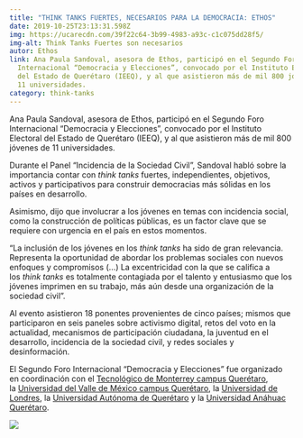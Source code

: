 ```yaml
---
title: "THINK TANKS FUERTES, NECESARIOS PARA LA DEMOCRACIA: ETHOS"
date: 2019-10-25T23:13:31.598Z
img: https://ucarecdn.com/39f22c64-3b99-4983-a93c-c1c075dd28f5/
img-alt: Think Tanks Fuertes son necesarios
autor: Ethos
link: Ana Paula Sandoval, asesora de Ethos, participó en el Segundo Foro
  Internacional “Democracia y Elecciones”, convocado por el Instituto Electoral
  del Estado de Querétaro (IEEQ), y al que asistieron más de mil 800 jóvenes de
  11 universidades.
category: think-tanks
---
```

<!--StartFragment-->

Ana Paula Sandoval, asesora de Ethos, participó en el Segundo Foro Internacional “Democracia y Elecciones”, convocado por el Instituto Electoral del Estado de Querétaro (IEEQ), y al que asistieron más de mil 800 jóvenes de 11 universidades.

Durante el Panel “Incidencia de la Sociedad Civil”, Sandoval habló sobre la importancia contar con *think tanks* fuertes, independientes, objetivos, activos y participativos para construir democracias más sólidas en los países en desarrollo.

Asimismo, dijo que involucrar a los jóvenes en temas con incidencia social, como la construcción de políticas públicas, es un factor clave que se requiere con urgencia en el país en estos momentos.

“La inclusión de los jóvenes en los *think tanks* ha sido de gran relevancia. Representa la oportunidad de abordar los problemas sociales con nuevos enfoques y compromisos (…) La excentricidad con la que se califica a los *think tanks* es totalmente contagiada por el talento y entusiasmo que los jóvenes imprimen en su trabajo, más aún desde una organización de la sociedad civil”.

Al evento asistieron 18 ponentes provenientes de cinco países; mismos que participaron en seis paneles sobre activismo digital, retos del voto en la actualidad, mecanismos de participación ciudadana, la juventud en el desarrollo, incidencia de la sociedad civil, y redes sociales y desinformación.

El Segundo Foro Internacional “Democracia y Elecciones” fue organizado en coordinación con el [Tecnológico de Monterrey campus Querétaro](https://queretaro.itesm.mx/), la [Universidad del Valle de México campus Querétaro](https://uvm.mx/campus-queretaro), la [Universidad de Londres](https://udlondres.com/), la [Universidad Autónoma de Querétaro](https://www.uaq.mx/) y la [Universidad Anáhuac Querétaro](https://www.anahuac.mx/queretaro/).

<!--StartFragment-->

![](https://www.ethos.org.mx/wp-content/uploads/2019/10/WhatsApp-Image-2019-10-25-at-11.56.58.jpeg)

<!--EndFragment-->

<!--EndFragment-->